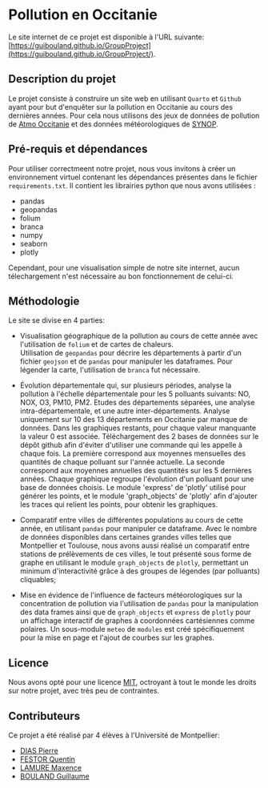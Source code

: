 # Pollution en Occitanie

Le site internet de ce projet est disponible à l'URL suivante: [https://guibouland.github.io/GroupProject](https://guibouland.github.io/GroupProject/).

## Description du projet

Le projet consiste à construire un site web en utilisant `Quarto` et `Github` ayant pour but d'enquêter sur la pollution en Occitanie au cours des dernières années. Pour cela nous utilisons des jeux de données de pollution de [Atmo Occitanie](https://data-atmo-occitanie.opendata.arcgis.com/pages/liste-des-flux) et des données météorologiques de [SYNOP](https://public.opendatasoft.com/explore/dataset/donnees-synop-essentielles-omm/api/?sort=date). 

## Pré-requis et dépendances

Pour utiliser correctmeent notre projet, nous vous invitons à créer un environnement virtuel contenant les dépendances présentes dans le fichier `requirements.txt`. Il contient les librairies python que nous avons utilisées :  

* pandas
* geopandas
* folium
* branca
* numpy
* seaborn
* plotly

Cependant, pour une visualisation simple de notre site internet, aucun télechargement n'est nécessaire au bon fonctionnement de celui-ci.

## Méthodologie

Le site se divise en 4 parties:

* Visualisation géographique de la pollution au cours de cette année avec l'utilisation de `folium` et de cartes de chaleurs. \
Utilisation de `geopandas` pour décrire les départements à partir d'un fichier `geojson` et de `pandas` pour manipuler les dataframes. Pour légender la carte, l'utilisation de `branca` fut nécessaire.

* Évolution départementale qui, sur plusieurs périodes, analyse la pollution à l'échelle départementale pour les 5 polluants suivants: NO, NOX, O3, PM10, PM2. Etudes des départements séparées, une analyse intra-départementale, et une autre inter-départements. Analyse uniquement sur 10 des 13 départements en Occitanie par manque de données. Dans les graphiques restants, pour chaque valeur manquante la valeur 0 est associée. 
Téléchargement des 2 bases de données sur le dépôt github afin d'éviter d'utiliser une commande qui les appelle à chaque fois. La première correspond aux moyennes mensuelles des quantités de chaque polluant sur l'année actuelle. La seconde correspond aux moyennes annuelles des quantités sur les 5 dernières années.
Chaque graphique regroupe l'évolution d'un polluant pour une base de données choisis. Le module 'express' de 'plotly' utilisé pour générer les points, et le module 'graph_objects' de 'plotly' afin d'ajouter les traces qui relient les points, pour obtenir les graphiques.

* Comparatif entre villes de différentes populations au cours de cette année, en utilisant `pandas` pour manipuler ce dataframe. Avec le nombre de données disponibles dans certaines grandes villes telles que Montpellier et Toulouse, nous avons aussi réalisé un comparatif entre stations de prélèvements de ces villes, le tout présenté sous forme de graphe en utilisant le module `graph_objects` de `plotly`, permettant un minimum d'interactivité grâce à des groupes de légendes (par polluants) cliquables;

* Mise en évidence de l'influence de facteurs météorologiques sur la concentration de pollution via l'utilisation de `pandas` pour la manipulation des data frames ainsi que de `graph_objects` et `express` de `plotly` pour un affichage interactif de graphes à coordonnées cartésiennes comme polaires. Un sous-module `meteo` de `modules` est créé spécifiquement pour la mise en page et l'ajout de courbes sur les graphes.

## Licence

Nous avons opté pour une licence [MIT](LICENSE), octroyant à tout le monde les droits sur notre projet, avec très peu de contraintes.

## Contributeurs

Ce projet a été réalisé par 4 élèves à l'Université de Montpellier:

* [DIAS Pierre](https://github.com/pierre-ed-ds)
* [FESTOR Quentin](https://github.com/Qufst)
* [LAMURE Maxence](https://github.com/MaxenceLamure)
* [BOULAND Guillaume](https://github.com/guibouland)